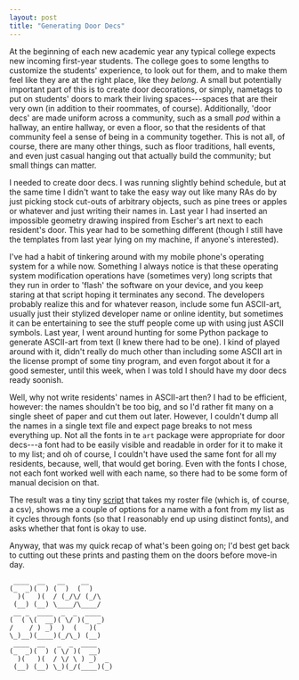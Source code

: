 ```yaml
---
layout: post
title: "Generating Door Decs"
---
```


At the beginning of each new academic year any typical college expects new
incoming first-year students. The college goes to some lengths to customize the
students' experience, to look out for them, and to make them feel like they are
at the right place, like they _belong_. A small but potentially important part
of this is to create door decorations, or simply, nametags to put on students'
doors to mark their living spaces---spaces that are their very own (in addition
to their roommates, of course). Additionally, 'door decs' are made uniform
across a community, such as a small _pod_ within a hallway, an entire hallway,
or even a floor, so that the residents of that community feel a sense of being
in a community together. This is not all, of course, there are many other
things, such as floor traditions, hall events, and even just casual hanging out
that actually build the community; but small things can matter.

I needed to create door decs. I was running slightly behind schedule, but at the
same time I didn't want to take the easy way out like many RAs do by just
picking stock cut-outs of arbitrary objects, such as pine trees or apples or
whatever and just writing their names in. Last year I had inserted an impossible
geometry drawing inspired from Escher's art next to each resident's door. This
year had to be something different (though I still have the templates from last
year lying on my machine, if anyone's interested).

I've had a habit of tinkering around with my mobile phone's operating system for
a while now. Something I always notice is that these operating system
modification operations have (sometimes very) long scripts that they run in
order to 'flash' the software on your device, and you keep staring at that
script hoping it terminates any second. The developers probably realize this and
for whatever reason, include some fun ASCII-art, usually just their stylized
developer name or online identity, but sometimes it can be entertaining to see
the stuff people come up with using just ASCII symbols. Last year, I went around 
hunting for some Python package to generate ASCII-art from text (I knew there
had to be one). I kind of played around with it, didn't really do much other
than including some ASCII art in the license prompt of some tiny program, and
even forgot about it for a good semester, until this week, when I was told I
should have my door decs ready soonish. 

Well, why not write residents' names in ASCII-art then? I had to be efficient,
however: the names shouldn't be too big, and so I'd rather fit many on a single
sheet of paper and cut them out later. However, I couldn't dump all the names in
a single text file and expect page breaks to not mess everything up. Not all the
fonts in te `art` package were appropriate for door decs---a font had to be
easily visible and readable in order for it to make it to my list; and oh of
course, I couldn't have used the same font for all my residents, because, well,
that would get boring. Even with the fonts I chose, not each font worked well
with each name, so there had to be some form of manual decision on that.

The result was a tiny tiny
[script](https://gist.github.com/aalok-sathe/5f1a4f15bc17127966605deda64fb386)
that takes my roster file (which is, of course, a csv), shows me a couple of
options for a name with a font from my list as it cycles through fonts (so that
I reasonably end up using distinct fonts), and asks whether that font is okay to
use.

Anyway, that was my quick recap of what's been going on; I'd best get back to
cutting out these prints and pasting them on the doors before move-in day.

```
 ____  __   __    __   
(_  _)(  ) (  )  (  )  
  )(   )(  / (_/\/ (_/\
 (__) (__) \____/\____/
 __ _  ____  _  _  ____   
(  ( \(  __)( \/ )(_  _)  
/    / ) _)  )  (   )(    
\_)__)(____)(_/\_) (__)  
 ____  __   _  _  ____      
(_  _)(  ) ( \/ )(  __)     
  )(   )(  / \/ \ ) _)  _   
 (__) (__) \_)(_/(____)(_) 


```

